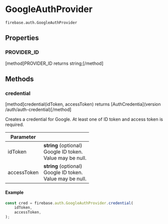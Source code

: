 # GoogleAuthProvider

```
firebase.auth.GoogleAuthProvider
```

## Properties

### PROVIDER_ID
[method]PROVIDER_ID returns string;[/method]

## Methods

### credential
[method]credential(idToken, accessToken) returns [AuthCredentia](version /auth/auth-credential)[/method]

Creates a credential for Google. At least one of ID token and access token is required.

| Parameter |         |
| --------- | ------- |
| idToken  | **string** (optional) <br /> Google ID token. <br /> Value may be null. |
| accessToken  | **string** (optional) <br /> Google ID token. <br /> Value may be null. |

#### Example

```js
const cred = firebase.auth.GoogleAuthProvider.credential(
    idToken,
    accessToken,
);
```
